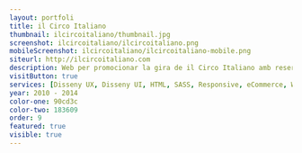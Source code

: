 ```yaml
---
layout: portfoli
title: il Circo Italiano
thumbnail: ilcircoitaliano/thumbnail.jpg
screenshot: ilcircoitaliano/ilcircoitaliano.png
mobileScreenshot: ilcircoitaliano/ilcircoitaliano-mobile.png
siteurl: http://ilcircoitaliano.com
description: Web per promocionar la gira de il Circo Italiano amb reserva d'entrades.
visitButton: true
services: [Disseny UX, Disseny UI, HTML, SASS, Responsive, eCommerce, WordPress, Disseny Gràfic, Social Media]
year: 2010 - 2014
color-one: 90cd3c
color-two: 183609
order: 9
featured: true
visible: true
---
```

